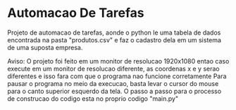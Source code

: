 # Automacao De Tarefas

Projeto de automacao de tarefas, aonde o python le uma tabela de dados encontrada na pasta "produtos.csv" e faz o cadastro dela em um sistema de uma suposta empresa.

Aviso:
O projeto foi feito em um monitor de resolucao 1920x1080 entao caso execute em um monitor de resolucao diferente, as coordenas x e y serao diferentes e isso fara com que o programa nao funcione corretamente
Para pausar o programa no meio da execucao, basta levar o cursor do mouse para o canto superior esquerdo da tela.
O passo a passo para o processo de construcao do codigo esta no proprio codigo "main.py"
